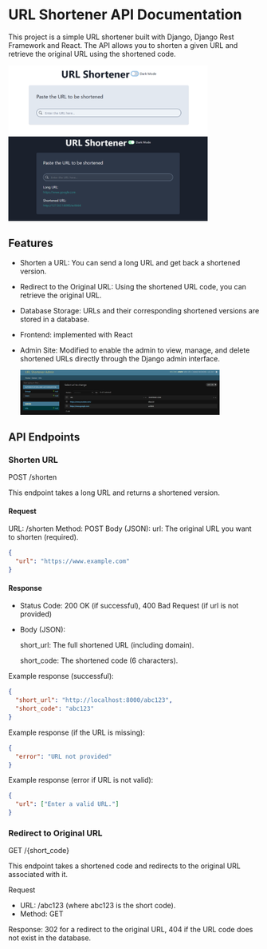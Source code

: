 # URL Shortener API Documentation

This project is a simple URL shortener built with Django, Django Rest Framework and React. The API allows you to shorten a given URL and retrieve the original URL using the shortened code.

<img src="https://github.com/MaayanBah/url-shortener/blob/6167b691e9142a185f0248a83273f9b832dead82/screenshots/light_mode.png" alt="Image Alt Text" width="400"/>

<img src="https://github.com/MaayanBah/url-shortener/blob/704134076467088982ea742e4ff9d1680d5c29f5/screenshots/usage.png" alt="Image Alt Text" width="400"/>

## Features

- Shorten a URL: You can send a long URL and get back a shortened version.
- Redirect to the Original URL: Using the shortened URL code, you can retrieve the original URL.
- Database Storage: URLs and their corresponding shortened versions are stored in a database.
- Frontend: implemented with React
- Admin Site: Modified to enable the admin to view, manage, and delete shortened URLs directly through the Django admin interface.

  <img src="https://github.com/MaayanBah/url-shortener/blob/ed4eaec84d01d1de6b53009a76ce5997a53489fd/screenshots/admin.png" alt="Image Alt Text" width="400"/>

## API Endpoints

### Shorten URL

POST /shorten

This endpoint takes a long URL and returns a shortened version.

#### Request

URL: /shorten
Method: POST
Body (JSON):
url: The original URL you want to shorten (required).

```json
{
  "url": "https://www.example.com"
}
```

#### Response

- Status Code: 200 OK (if successful), 400 Bad Request (if url is not provided)
- Body (JSON):

  short_url: The full shortened URL (including domain).

  short_code: The shortened code (6 characters).

Example response (successful):

```json
{
  "short_url": "http://localhost:8000/abc123",
  "short_code": "abc123"
}
```

Example response (if the URL is missing):

```json
{
  "error": "URL not provided"
}
```

Example response (error if URL is not valid):

```json
{
  "url": ["Enter a valid URL."]
}
```

### Redirect to Original URL

GET /{short_code}

This endpoint takes a shortened code and redirects to the original URL associated with it.

Request

- URL: /abc123 (where abc123 is the short code).
- Method: GET

Response: 302 for a redirect to the original URL, 404 if the URL code does not exist in the database.
